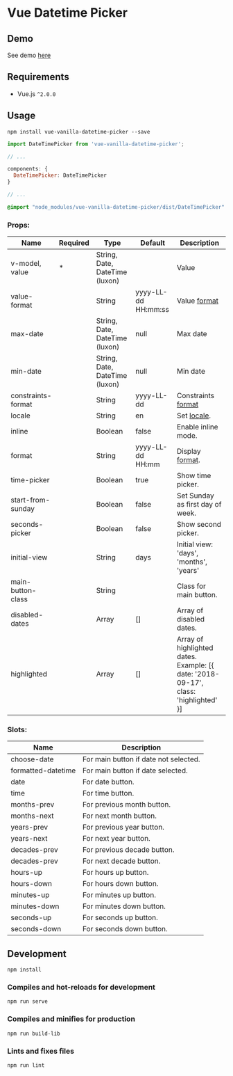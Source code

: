 # Vue Datetime Picker

## Demo

See demo [here](https://codepen.io/Shchepotin/pen/wEQyQx?editors=1010)

## Requirements

- Vue.js `^2.0.0`

## Usage

```
npm install vue-vanilla-datetime-picker --save
```

```javascript
import DateTimePicker from 'vue-vanilla-datetime-picker';

// ...

components: {
  DateTimePicker: DateTimePicker
}

// ...
```

```sass
@import "node_modules/vue-vanilla-datetime-picker/dist/DateTimePicker"
```

### Props:

| Name               | Required | Type                            | Default             | Description                                                                                                            |
| ------------------ | -------- | ------------------------------- | ------------------- | ---------------------------------------------------------------------------------------------------------------------- |
| v-model, value     | *        | String, Date, DateTime (luxon)  |                     | Value                                                                                                                  |
| value-format       |          | String                          | yyyy-LL-dd HH:mm:ss | Value [format](https://github.com/moment/luxon/blob/master/docs/formatting.md#table-of-tokens)                         |
| max-date           |          | String, Date, DateTime (luxon)  | null                | Max date                                                                                                               |
| min-date           |          | String, Date, DateTime (luxon)  | null                | Min date                                                                                                               |
| constraints-format |          | String                          | yyyy-LL-dd          | Constraints [format](https://github.com/moment/luxon/blob/master/docs/formatting.md#table-of-tokens)                   |
| locale             |          | String                          | en                  | Set [locale](https://www.iana.org/assignments/language-subtag-registry/language-subtag-registry).                      |
| inline             |          | Boolean                         | false               | Enable inline mode.                                                                                                    |
| format             |          | String                          | yyyy-LL-dd HH:mm    | Display [format](https://github.com/moment/luxon/blob/master/docs/formatting.md#table-of-tokens).                      |
| time-picker        |          | Boolean                         | true                | Show time picker.                                                                                                      |
| start-from-sunday  |          | Boolean                         | false               | Set Sunday as first day of week.                                                                                       |
| seconds-picker     |          | Boolean                         | false               | Show second picker.                                                                                                    |
| initial-view       |          | String                          | days                | Initial view: 'days', 'months', 'years'                                                                                |
| main-button-class  |          | String                          |                     | Class for main button.                                                                                                 |
| disabled-dates     |          | Array                           | []                  | Array of disabled dates.                                                                                               |
| highlighted        |          | Array                           | []                  | Array of highlighted dates. Example: [{ date: '2018-09-17', class: 'highlighted' }]                                    |

### Slots:

| Name                  | Description                                                       |
| --------------------- | ----------------------------------------------------------------- |
| choose-date           | For main button if date not selected.                             |
| formatted-datetime    | For main button if date selected.                                 |
| date                  | For date button.                                                  |
| time                  | For time button.                                                  |
| months-prev           | For previous month button.                                        |
| months-next           | For next month button.                                            |
| years-prev            | For previous year button.                                         |
| years-next            | For next year button.                                             |
| decades-prev          | For previous decade button.                                       |
| decades-prev          | For next decade button.                                           |
| hours-up              | For hours up button.                                              |
| hours-down            | For hours down  button.                                           |
| minutes-up            | For minutes up button.                                            |
| minutes-down          | For minutes down button.                                          |
| seconds-up            | For seconds up button.                                            |
| seconds-down          | For seconds down button.                                          |

## Development

```
npm install
```

### Compiles and hot-reloads for development

```
npm run serve
```

### Compiles and minifies for production

```
npm run build-lib
```

### Lints and fixes files

```
npm run lint
```
